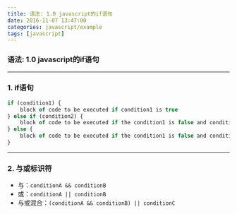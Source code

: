 ```yaml
---
title: 语法: 1.0 javascript的if语句
date: 2016-11-07 13:47:00
categories: javascript/example
tags: [javascript]
---
```

### 语法: 1.0 javascript的if语句

----

### 1. if语句
``` javascript
if (condition1) {
    block of code to be executed if condition1 is true
} else if (condition2) {
    block of code to be executed if the condition1 is false and condition2 is true
} else {
    block of code to be executed if the condition1 is false and condition2 is false
}
```

---

### 2. 与或标识符
- 与：`conditionA && conditionB`
- 或：`conditionA || conditionB`
- 与或混合：`(conditionA && conditionB) || conditionC`
